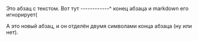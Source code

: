 Это абзац с текстом.
Вот тут ------------^ конец абзаца
и markdown его игнорирует(

А это новый абзац, и он отделён
двумя символами конца абзаца (ну или нет).
